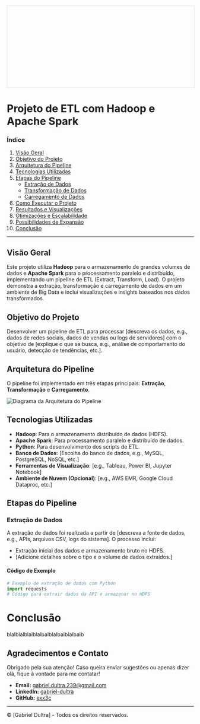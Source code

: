 <div style="width: 100%; border: 1px solid #dfe2e5; overflow: hidden; margin-bottom: 16px;">
 <div style="width: 100%; background-image: url('https://raw.githubusercontent.com/exx3c/exx3c.github.io/refs/heads/main/leetcode_1.png'); background-size: cover;background-position: center; height: 220px;"></div>
</div>

# Projeto de ETL com Hadoop e Apache Spark

### Índice
1. [Visão Geral](#visão-geral)
2. [Objetivo do Projeto](#objetivo-do-projeto)
3. [Arquitetura do Pipeline](#arquitetura-do-pipeline)
4. [Tecnologias Utilizadas](#tecnologias-utilizadas)
5. [Etapas do Pipeline](#etapas-do-pipeline)
   - [Extração de Dados](#extração-de-dados)
   - [Transformação de Dados](#transformação-de-dados)
   - [Carregamento de Dados](#carregamento-de-dados)
6. [Como Executar o Projeto](#como-executar-o-projeto)
7. [Resultados e Visualizações](#resultados-e-visualizações)
8. [Otimizações e Escalabilidade](#otimizações-e-escalabilidade)
9. [Possibilidades de Expansão](#possibilidades-de-expansão)
10. [Conclusão](#conclusão)

---

## Visão Geral
Este projeto utiliza **Hadoop** para o armazenamento de grandes volumes de dados e **Apache Spark** para o processamento paralelo e distribuído, implementando um pipeline de ETL (Extract, Transform, Load). O projeto demonstra a extração, transformação e carregamento de dados em um ambiente de Big Data e inclui visualizações e insights baseados nos dados transformados.

## Objetivo do Projeto
Desenvolver um pipeline de ETL para processar [descreva os dados, e.g., dados de redes sociais, dados de vendas ou logs de servidores] com o objetivo de [explique o que se busca, e.g., análise de comportamento do usuário, detecção de tendências, etc.].

## Arquitetura do Pipeline
O pipeline foi implementado em três etapas principais: **Extração**, **Transformação** e **Carregamento**.

![Diagrama da Arquitetura do Pipeline](link_para_seu_diagrama.png) <!-- Adicione um diagrama aqui para ilustrar a arquitetura -->

## Tecnologias Utilizadas
- **Hadoop**: Para o armazenamento distribuído de dados (HDFS).
- **Apache Spark**: Para processamento paralelo e distribuído de dados.
- **Python**: Para desenvolvimento dos scripts de ETL.
- **Banco de Dados**: [Escolha do banco de dados, e.g., MySQL, PostgreSQL, NoSQL, etc.]
- **Ferramentas de Visualização**: [e.g., Tableau, Power BI, Jupyter Notebook]
- **Ambiente de Nuvem (Opcional)**: [e.g., AWS EMR, Google Cloud Dataproc, etc.]

## Etapas do Pipeline

### Extração de Dados
A extração de dados foi realizada a partir de [descreva a fonte de dados, e.g., APIs, arquivos CSV, logs do sistema]. O processo inclui:
- Extração inicial dos dados e armazenamento bruto no HDFS.
- [Adicione detalhes sobre o tipo e o volume de dados extraídos.]

#### Código de Exemplo
```python
# Exemplo de extração de dados com Python
import requests
# Código para extrair dados da API e armazenar no HDFS
```

# Conclusão

blalblalblalblalbalblalbalblalbalb

## Agradecimentos e Contato

Obrigado pela sua atenção! Caso queira enviar sugestões ou apenas dizer olá, fique à vontade para me contatar!

- **Email:** [gabriel.dultra.239@gmail.com](mailto:gabriel.dultra.239@gmail.com)
- **LinkedIn:** [gabriel-dultra](https://www.linkedin.com/in/gabriel-dultra/)
- **GitHub:** [exx3c](https://github.com/exx3c/)

---

© [Gabriel Dultra] - Todos os direitos reservados.
